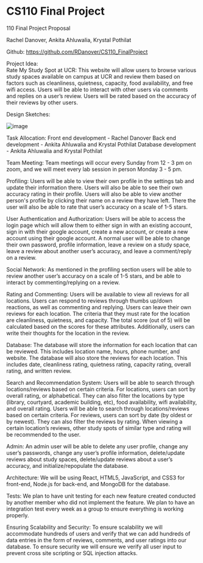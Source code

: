 # CS110 Final Project

110 Final Project Proposal

Rachel Danover, Ankita Ahluwalia, Krystal Pothilat

Github:
https://github.com/RDanover/CS110_FinalProject

Project Idea:	
Rate My Study Spot at UCR: 
This website will allow users to browse various study spaces available on campus at UCR and review them based on factors such as cleanliness, quietness, capacity, food availability, and free wifi access. Users will be able to interact with other users via comments and replies on a user’s review. Users will be rated based on the accuracy of their reviews by other users. 

Design Sketches:

![image](https://github.com/RDanover/CS110_FinalProject/assets/60625627/b5dbe32e-a542-4433-8649-f9077403b07f)


Task Allocation:
Front end development - Rachel Danover
Back end development - Ankita Ahluwalia and Krystal Pothilat
Database development - Ankita Ahluwalia and Krystal Pothilat

Team Meeting:
Team meetings will occur every Sunday from 12 - 3 pm on zoom, and we will meet every lab session in person Monday 3 - 5 pm. 

Profiling:
Users will be able to view their own profile in the settings tab and update their information there. Users will also be able to see their own accuracy rating in their profile. 
Users will also be able to view another person's profile by clicking their name on a review they have left. There the user will also be able to rate that user’s accuracy on a scale of 1-5 stars.

User Authentication and Authorization:
Users will be able to access the login page which will allow them to either sign in with an existing account, sign in with their google account, create a new account, or create a new account using their google account. 
A normal user will be able to change their own password, profile information, leave a review on a study space, leave a review about another user’s accuracy, and leave a comment/reply on a review. 

Social Network:
As mentioned in the profiling section users will be able to review another user’s accuracy on a scale of 1-5 stars, and be able to interact by commenting/replying on a review.

Rating and Commenting:
Users will be available to view all reviews for all locations. Users can respond to reviews through thumbs up/down reactions, as well as commenting and replying.
Users can leave their own reviews for each location. The criteria that they must rate for the location are cleanliness, quietness, and capacity. The total score (out of 5) will be calculated based on the scores for these attributes. Additionally, users can write their thoughts for the location in the review. 

Database:
The database will store the information for each location that can be reviewed. This includes location name, hours, phone number, and website.
The database will also store the reviews for each location. This includes date, cleanliness rating, quietness rating, capacity rating, overall rating, and written review.

Search and Recommendation System:
Users will be able to search through locations/reviews based on certain criteria. For locations, users can sort by overall rating, or alphabetical. They can also filter the locations by type (library, courtyard, academic building, etc), food availability, wifi availability, and overall rating.
 Users will be able to search through locations/reviews based on certain criteria. For reviews, users can sort by date (by oldest or by newest). They can also filter the reviews by rating. 
When viewing a certain location’s reviews, other study spots of similar type and rating will be recommended to the user.

Admin:
An admin user will be able to delete any user profile, change any user’s passwords, change any user’s profile information, delete/update reviews about study spaces, delete/update reviews about a user’s accuracy, and initialize/repopulate the database.

Architecture:
We will be using React, HTML5, JavaScript, and CSS3 for front-end, Node.js for back-end, and MongoDB for the database.


Tests:
We plan to have unit testing for each new feature created conducted by another member who did not implement the feature. 
We plan to have an integration test every week as a group to ensure everything is working properly. 

Ensuring Scalability and Security:
To ensure scalability we will accommodate hundreds of users and verify that we can add hundreds of data entries in the form of reviews, comments, and user ratings into our database. 
To ensure security we will ensure we verify all user input to prevent cross site scripting or SQL injection attacks. 
